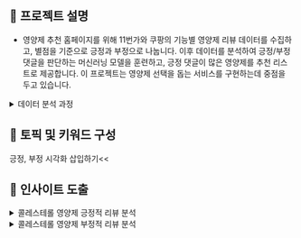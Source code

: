 ## 🐾 프로젝트 설명

- 영양제 추천 홈페이지를 위해 11번가와 쿠팡의 기능별 영양제 리뷰 데이터를 수집하고, 별점을 기준으로 긍정과 부정으로 나눕니다.
  이후 데이터를 분석하여 긍정/부정 댓글을 판단하는 머신러닝 모델을 훈련하고, 긍정 댓글이 많은 영양제를 추천 리스트로 제공합니다.
  이 프로젝트는 영양제 선택을 돕는 서비스를 구현하는데 중점을 두고 있습니다.

<details>
<summary> 데이터 분석 과정 </summary>
  
1. 리뷰 수집 : 11번가와 쿠팡에서 각 기능별 영양제 검색, 상품별 리뷰를 수집
  * 쿠팡은 상품당 50개의 리뷰만 수집이 됨.

2. 데이터 전처리 : 수집한 데이터를 정제하고 필요한 정보를 추출.
                  별점을 기준으로 3점이하는 부정, 3점 초과는 긍정으로 데이터를 분리.
                  중복된 리뷰나 불요어 제거, 단어를 치환하여 데이터를 정리.
   
4. 토픽 모델링: 긍정 댓글과 부정 댓글에서 주요 토픽을 추출.
               토픽 모델링 알고리즘을 사용하여 리뷰가 어떤 주제에 관한 것인지 식별.

5. 머신러닝 모델 훈련: 감정 분석 결과를 기반으로 긍정과 부정을 판단하는 머신러닝 모델을 훈련.
                      텍스트 분류 알고리즘을 사용하여 리뷰를 긍정 또는 부정으로 분류.

6. 영양제 추천 시스템: 긍정적인 리뷰가 많은 영양제를 선정하여 추천 리스트를 생성.
                      사용자에게 긍정적인 평가를 받은 영양제를 보여줌으로써 영양제 추천 서비스를 제공.


</details>


## 🐾 토픽 및 키워드 구성

긍정, 부정 시각화 삽입하기<<


## 🐾 인사이트 도출
<details>
<summary> 콜레스테롤 영양제 긍정적 리뷰 분석</summary>

</details>


<details>
<summary> 콜레스테롤 영양제 부정적 리뷰 분석</summary>

</details>







